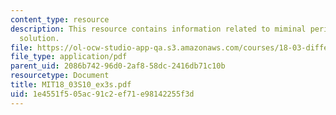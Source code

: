 ```yaml
---
content_type: resource
description: This resource contains information related to miminal period, and periodic
  solution.
file: https://ol-ocw-studio-app-qa.s3.amazonaws.com/courses/18-03-differential-equations-spring-2010/1e4551f505ac91c2ef71e98142255f3d_MIT18_03S10_ex3s.pdf
file_type: application/pdf
parent_uid: 2086b742-96d0-2af8-58dc-2416db71c10b
resourcetype: Document
title: MIT18_03S10_ex3s.pdf
uid: 1e4551f5-05ac-91c2-ef71-e98142255f3d
---
```

